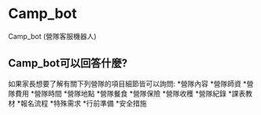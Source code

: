 # Camp_bot

Camp_bot (營隊客服機器人)

## Camp_bot可以回答什麼?

如果家長想要了解有關下列營隊的項目細節皆可以詢問:
*營隊內容
*營隊師資
*營隊費用
*營隊時間
*營隊地點
*營隊餐食
*營隊保險
*營隊收穫
*營隊紀錄
*課表教材
*報名流程
*特殊需求
*行前準備
*安全措施
